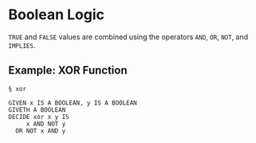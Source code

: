 # Boolean Logic

`TRUE` and `FALSE` values are combined using the operators `AND`, `OR`,
`NOT`, and `IMPLIES`.

## Example: XOR Function

```l4
§ xor

GIVEN x IS A BOOLEAN, y IS A BOOLEAN
GIVETH A BOOLEAN
DECIDE xor x y IS
     x AND NOT y
  OR NOT x AND y
```
